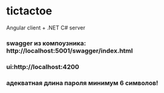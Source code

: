 # tictactoe
Angular client + .NET C# server

### swagger из компоузника: http://localhost:5001/swagger/index.html
### ui:http://localhost:4200

### адекватная длина пароля минимум 6 символов!
